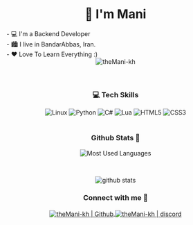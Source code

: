 <h1 align="center">👋 I'm Mani</h1>
- 💻 I'm a Backend Developer
<br />
- 🏙 I live in BandarAbbas, Iran.
<br />
- ❤ Love To Learn Everything :)
<br />


<div align="center">
<img src="https://komarev.com/ghpvc/?username=theMani-kh&label=Profile%20views&color=3E98B4&style=for-the-badge&" alt="theMani-kh" />
</div>

<br />
<br />

<h3 align="center">💻 Tech Skills</h3>
<div align="center">
<img alt="Linux" title="Linux"  src="http://img.shields.io/badge/-Linux-FCC624?style=flat-square&logo=Linux&logoColor=000000" />
<img  alt="Python" title="Python"  src="http://img.shields.io/badge/-Python-3776AB?style=flat-square&logo=python&logoColor=ffffff" />
<img  alt="C#" title="CSharp"  src="https://img.shields.io/badge/-Csharp-9E0DFF?style=flat-square&logo=Csharp&logoColor=000000" />
<img  alt="Lua" title="Lua"  src="http://img.shields.io/badge/-Lua-2C2D72?style=flat-square&logo=Lua&logoColor=FFFFFF" />
<img  alt="HTML5" title="HTML5"  src="http://img.shields.io/badge/-HTML5-E34F26?style=flat-square&logo=HTML5&logoColor=FFFFFF" />
<img alt="CSS3" title="CSS3"  src="http://img.shields.io/badge/-CSS3-1572B6?style=flat-square&logo=CSS3&logoColor=FFFFFF" />
</div>
<br />

<h3 align="center">Github Stats 🧭</h3>
<div align="center">

![Most Used Languages](https://github-readme-stats.vercel.app/api/top-langs/?username=theMani-kh&langs_count=10&layout=compact&theme=react&hide_border=true&bg_color=0D1117&title_color=3E98B4&icon_color=3E98B4)
  
<br />

![github stats](https://github-readme-stats.vercel.app/api?username=theMani-kh&theme=gruvbox_duo&show_icons=true&include_all_commits=true&count_private=true&theme=react&hide_border=true&bg_color=0D1117&title_color=3E98B4&icon_color=3E98B4)
<br />
</div>


<h3 align="center">Connect with me 📩</h3>
<div align="center">
<a href="https://github.com/theMani-kh">
<img align="center" alt="theMani-kh | Github"  src="http://img.shields.io/badge/-Github-181717?style=flat-square&logo=github&logoColor=FFFFFF" />
</a>
<a href="https://discord.gg/zQgx3R7GAf">
<img align="center" alt="theMani-kh | discord"  src="http://img.shields.io/badge/-Discord-7289DA?style=flat-square&logo=discord&logoColor=FFFFFF" />
</a>
</div>


[github]: https://github.com/theMani-kh
[discord]: https://discord.gg/zQgx3R7GAf
